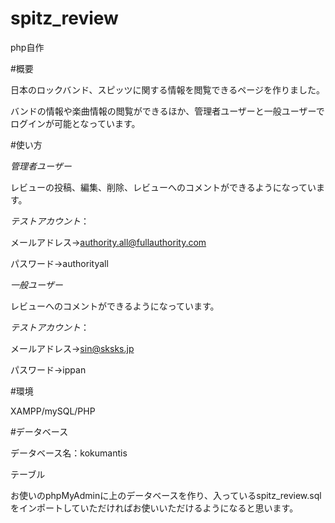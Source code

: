 # spitz_review

php自作

#概要

日本のロックバンド、スピッツに関する情報を閲覧できるページを作りました。

バンドの情報や楽曲情報の閲覧ができるほか、管理者ユーザーと一般ユーザーでログインが可能となっています。

#使い方

*管理者ユーザー*

レビューの投稿、編集、削除、レビューへのコメントができるようになっています。

*テストアカウント*：

メールアドレス→authority.all@fullauthority.com

パスワード→authorityall

*一般ユーザー*

レビューへのコメントができるようになっています。

*テストアカウント*：

メールアドレス→sin@sksks.jp

パスワード→ippan

#環境

XAMPP/mySQL/PHP

#データベース

データベース名：kokumantis

テーブル

お使いのphpMyAdminに上のデータベースを作り、入っているspitz_review.sqlをインポートしていただければお使いいただけるようになると思います。
